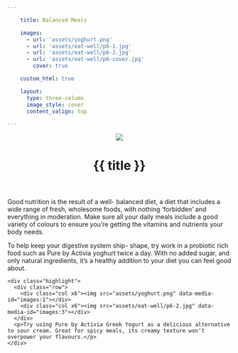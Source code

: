 ```yaml
---

    title: Balanced Meals

    images:
      - url: 'assets/yoghurt.png'
      - url: 'assets/eat-well/p6-1.jpg'
      - url: 'assets/eat-well/p6-2.jpg'
      - url: 'assets/eat-well/p6-cover.jpg'
        cover: true

    custom_html: true

    layout:
      type: three-column
      image_style: cover
      content_valign: top

---
```


<figure class="cover-area image" style="background-image: url({{cover.url}})"></figure>
<div class="content">
  <header>
    <img src="assets/eat-well/p6-1.jpg" data-media-id="images:2">
    <h1 class="title">{{ title }}</h1>
  </header>

  <div class="body">
    <p>Good nutrition is the result of a well- balanced diet, a diet that includes a wide range of fresh, wholesome foods, with nothing ‘forbidden’ and everything in moderation. Make sure all your daily meals include a good variety of colours to ensure you’re getting the vitamins and nutrients your body needs.</p>
    <p>To help keep your digestive system ship- shape, try work in a probiotic rich food such as Pure by Activia yoghurt twice a day. With no added sugar, and only natural ingredients, it’s a healthy addition to your diet you can feel good about.</p>

    <div class="highlight">
      <div class="row">
        <div class="col x6"><img src="assets/yoghurt.png" data-media-id="images:1"></div>
        <div class="col x6"><img src="assets/eat-well/p6-2.jpg" data-media-id="images:3"></div>
      </div>
      <p>Try using Pure by Activia Greek Yogurt as a delicious alternative to sour cream. Great for spicy meals, its creamy texture won’t overpower your flavours.</p>
    </div>
  </div>
</div>
